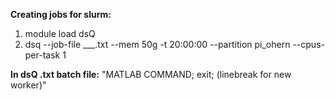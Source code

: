 **Creating jobs for slurm:**
1. module load dsQ
2. dsq --job-file ___.txt --mem 50g -t 20\:00\:00 --partition pi\_ohern --cpus-per-task 1

**In dsQ .txt batch file:**
"MATLAB COMMAND; exit; (linebreak for new worker)"
